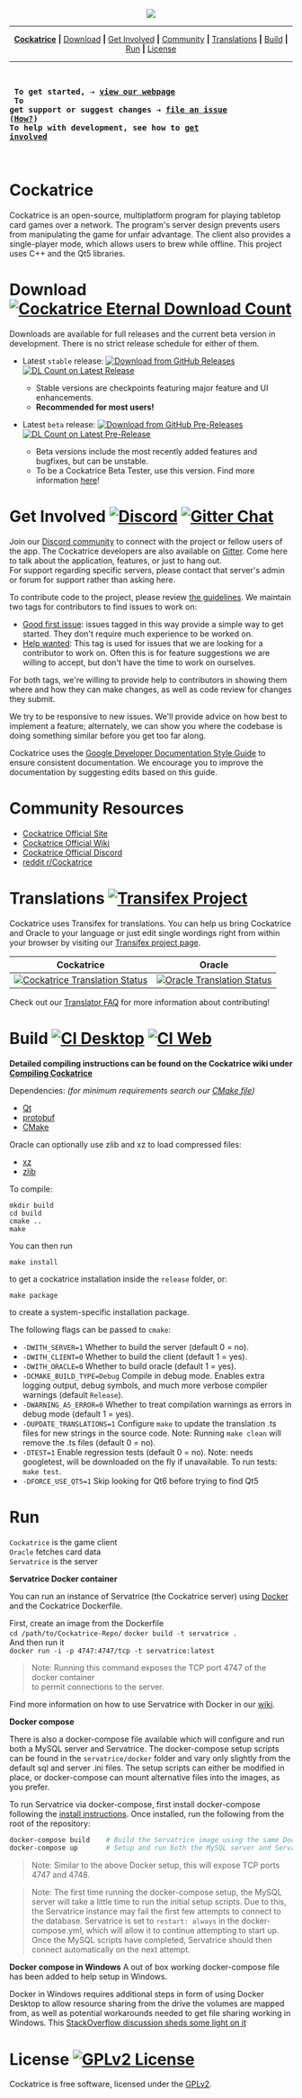 <p align='center'><img src=https://cloud.githubusercontent.com/assets/9874850/7516775/b00b8e36-f4d1-11e4-8da4-3df294d01f86.png></p>

---

<p align='center'>
   <a href="#cockatrice"><b>Cockatrice</b></a> <b>|</b>
   <a href="#download-">Download</a> <b>|</b>
   <a href="#get-involved--">Get Involved</a> <b>|</b>
   <a href="#community-resources">Community</a> <b>|</b>
   <a href="#translations-">Translations</a> <b>|</b>
   <a href="#build--">Build</a> <b>|</b>
   <a href="#run">Run</a> <b>|</b>
   <a href="#license-">License</a>
</p>

---

<br><pre>
<b>To get started, &#8674; [view our webpage](https://cockatrice.github.io/)</b><br>
<b>To get support or suggest changes &#8674; [file an issue](https://github.com/Cockatrice/Cockatrice/issues) ([How?](https://github.com/Cockatrice/Cockatrice/wiki/How-to-Create-a-GitHub-Ticket-Regarding-Cockatrice))</b>
<b>To help with development, see how to [get involved](#get-involved--)</b>
</pre><br>


# Cockatrice

Cockatrice is an open-source, multiplatform program for playing tabletop card games over a network. The program's server design prevents users from manipulating the game for unfair advantage. The client also provides a single-player mode, which allows users to brew while offline. This project uses C++ and the Qt5 libraries.<br>


# Download [![Cockatrice Eternal Download Count](https://img.shields.io/github/downloads/cockatrice/cockatrice/total.svg)](https://tooomm.github.io/github-release-stats/?username=Cockatrice&repository=Cockatrice)

Downloads are available for full releases and the current beta version in development. There is no strict release schedule for either of them.

- Latest `stable` release: [![Download from GitHub Releases](https://img.shields.io/github/release/cockatrice/cockatrice.svg)](https://github.com/cockatrice/cockatrice/releases/latest) [![DL Count on Latest Release](https://img.shields.io/github/downloads/cockatrice/cockatrice/latest/total.svg?label=downloads)](https://tooomm.github.io/github-release-stats/?username=Cockatrice&repository=Cockatrice)<br>
  - Stable versions are checkpoints featuring major feature and UI enhancements.
  - **Recommended for most users!**

- Latest `beta` release: [![Download from GitHub Pre-Releases](https://img.shields.io/github/release/cockatrice/cockatrice/all.svg)](https://github.com/cockatrice/cockatrice/releases) [![DL Count on Latest Pre-Release](https://img.shields.io/github/downloads-pre/cockatrice/cockatrice/latest/total.svg?label=downloads)](https://tooomm.github.io/github-release-stats/?username=Cockatrice&repository=Cockatrice)
   - Beta versions include the most recently added features and bugfixes, but can be unstable.
   - To be a Cockatrice Beta Tester, use this version. Find more information [here](https://github.com/Cockatrice/Cockatrice/wiki/Release-Channels)!
   

# Get Involved [![Discord](https://img.shields.io/discord/314987288398659595?label=Discord&logo=discord&logoColor=white)](https://discord.gg/3Z9yzmA) [![Gitter Chat](https://img.shields.io/gitter/room/Cockatrice/Cockatrice)](https://gitter.im/Cockatrice/Cockatrice)

Join our [Discord community](https://discord.gg/3Z9yzmA) to connect with the project or fellow users of the app. The Cockatrice developers are also available on [Gitter](https://gitter.im/Cockatrice/Cockatrice). Come here to talk about the application, features, or just to hang out.<br>
For support regarding specific servers, please contact that server's admin or forum for support rather than asking here.<br>

To contribute code to the project, please review [the guidelines](https://github.com/Cockatrice/Cockatrice/blob/master/.github/CONTRIBUTING.md).
We maintain two tags for contributors to find issues to work on:
- [Good first issue](https://github.com/Cockatrice/Cockatrice/issues?utf8=%E2%9C%93&q=is%3Aopen%20is%3Aissue%20label%3A%22Good%20first%20issue%22%20): issues tagged in this way provide a simple way to get started. They don't require much experience to be worked on.
- [Help wanted](https://github.com/Cockatrice/Cockatrice/issues?utf8=%E2%9C%93&q=is%3Aopen%20is%3Aissue%20label%3A%22Help%20Wanted%22%20): This tag is used for issues that we are looking for a contributor to work on. Often this is for feature suggestions we are willing to accept, but don't have the time to work on ourselves.

For both tags, we're willing to provide help to contributors in showing them where and how they can make changes, as well as code review for changes they submit.

We try to be responsive to new issues. We'll provide advice on how best to implement a feature; alternately, we can show you where the codebase is doing something similar before you get too far along.

Cockatrice uses the [Google Developer Documentation Style Guide](https://developers.google.com/style/) to ensure consistent documentation. We encourage you to improve the documentation by suggesting edits based on this guide.


# Community Resources

- [Cockatrice Official Site](https://cockatrice.github.io)
- [Cockatrice Official Wiki](https://github.com/Cockatrice/Cockatrice/wiki)
- [Cockatrice Official Discord](https://discord.gg/3Z9yzmA)
- [reddit r/Cockatrice](https://reddit.com/r/cockatrice)


# Translations [![Transifex Project](https://img.shields.io/badge/translate-on%20transifex-brightgreen)](https://www.transifex.com/projects/p/cockatrice/)

Cockatrice uses Transifex for translations. You can help us bring Cockatrice and Oracle to your language or just edit single wordings right from within your browser by visiting our [Transifex project page](https://www.transifex.com/projects/p/cockatrice/).<br>

| Cockatrice | Oracle |
|:-:|:-:|
| [![Cockatrice Translation Status](https://www.transifex.com/projects/p/cockatrice/resource/cockatrice/chart/image_png/)](https://www.transifex.com/projects/p/cockatrice/) | [![Oracle Translation Status](https://www.transifex.com/projects/p/cockatrice/resource/oracle/chart/image_png/)](https://www.transifex.com/projects/p/cockatrice/) |

Check out our [Translator FAQ](https://github.com/Cockatrice/Cockatrice/wiki/Translation-FAQ) for more information about contributing!<br>


# Build [![CI Desktop](https://github.com/Cockatrice/Cockatrice/actions/workflows/desktop-build.yml/badge.svg?branch=master&event=push)](https://github.com/Cockatrice/Cockatrice/actions/workflows/desktop-build.yml?query=branch%3Amaster+event%3Apush) [![CI Web](https://github.com/Cockatrice/Cockatrice/actions/workflows/web-build.yml/badge.svg?branch=master&event=push)](https://github.com/Cockatrice/Cockatrice/actions/workflows/web-build.yml?query=branch%3Amaster+event%3Apush)

**Detailed compiling instructions can be found on the Cockatrice wiki under [Compiling Cockatrice](https://github.com/Cockatrice/Cockatrice/wiki/Compiling-Cockatrice)**

Dependencies: *(for minimum requirements search our [CMake file](https://github.com/Cockatrice/Cockatrice/blob/master/CMakeLists.txt))*
- [Qt](https://www.qt.io/developers/)
- [protobuf](https://github.com/protocolbuffers/protobuf)
- [CMake](https://www.cmake.org/)

Oracle can optionally use zlib and xz to load compressed files:
- [xz](https://tukaani.org/xz/)
- [zlib](https://www.zlib.net/)

To compile:

    mkdir build
    cd build
    cmake ..
    make

You can then run

    make install

to get a cockatrice installation inside the `release` folder, or:

    make package

to create a system-specific installation package.

The following flags can be passed to `cmake`:

- `-DWITH_SERVER=1` Whether to build the server (default 0 = no).
- `-DWITH_CLIENT=0` Whether to build the client (default 1 = yes).
- `-DWITH_ORACLE=0` Whether to build oracle (default 1 = yes).
- `-DCMAKE_BUILD_TYPE=Debug` Compile in debug mode. Enables extra logging output, debug symbols, and much more verbose compiler warnings (default `Release`).
- `-DWARNING_AS_ERROR=0` Whether to treat compilation warnings as errors in debug mode (default 1 = yes).
- `-DUPDATE_TRANSLATIONS=1` Configure `make` to update the translation .ts files for new strings in the source code. Note: Running `make clean` will remove the .ts files (default 0 = no).
- `-DTEST=1` Enable regression tests (default 0 = no). Note: needs googletest, will be downloaded on the fly if unavailable. To run tests: ```make test```.
- `-DFORCE_USE_QT5=1` Skip looking for Qt6 before trying to find Qt5


# Run

`Cockatrice` is the game client<br>
`Oracle` fetches card data<br>
`Servatrice` is the server<br>

**Servatrice Docker container**

You can run an instance of Servatrice (the Cockatrice server) using [Docker](https://www.docker.com/what-docker) and the Cockatrice Dockerfile.<br>

First, create an image from the Dockerfile<br>
`cd /path/to/Cockatrice-Repo/`
`docker build -t servatrice .`<br>
And then run it<br>
`docker run -i -p 4747:4747/tcp -t servatrice:latest`<br>

>Note: Running this command exposes the TCP port 4747 of the docker container<br>
to permit connections to the server.

Find more information on how to use Servatrice with Docker in our [wiki](https://github.com/Cockatrice/Cockatrice/wiki/Setting-up-Servatrice#using-docker).

**Docker compose**

There is also a docker-compose file available which will configure and run both a MySQL server and Servatrice. The docker-compose setup scripts can be found in the `servatrice/docker` folder and vary only slightly from the default sql and server .ini files. The setup scripts can either be modified in place, or docker-compose can mount alternative files into the images, as you prefer.

To run Servatrice via docker-compose, first install docker-compose following the [install instructions](https://docs.docker.com/compose/install/). Once installed, run the following from the root of the repository:
```bash
docker-compose build    # Build the Servatrice image using the same Dockerfile as above.
docker-compose up       # Setup and run both the MySQL server and Servatrice.
```

>Note: Similar to the above Docker setup, this will expose TCP ports 4747 and 4748.

>Note: The first time running the docker-compose setup, the MySQL server will take a little time to run the initial setup scripts. Due to this, the Servatrice instance may fail the first few attempts to connect to the database. Servatrice is set to `restart: always` in the docker-compose.yml, which will allow it to continue attempting to start up. Once the MySQL scripts have completed, Servatrice should then connect automatically on the next attempt.

**Docker compose in Windows**
A out of box working docker-compose file has been added to help setup in Windows.

Docker in Windows requires additional steps in form of using Docker Desktop to allow resource sharing from the drive the volumes are mapped from, as well as potential workarounds needed to get file sharing working in Windows. This [StackOverflow discussion sheds some light on it](https://stackoverflow.com/questions/42203488/settings-to-windows-firewall-to-allow-docker-for-windows-to-share-drive)


# License [![GPLv2 License](https://img.shields.io/github/license/Cockatrice/Cockatrice.svg)](https://github.com/Cockatrice/Cockatrice/blob/master/LICENSE)

Cockatrice is free software, licensed under the [GPLv2](https://github.com/Cockatrice/Cockatrice/blob/master/LICENSE).
